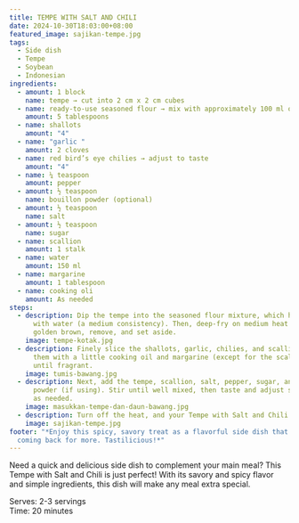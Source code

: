 ```yaml
---
title: TEMPE WITH SALT AND CHILI
date: 2024-10-30T18:03:00+08:00
featured_image: sajikan-tempe.jpg
tags:
  - Side dish
  - Tempe
  - Soybean
  - Indonesian
ingredients:
  - amount: 1 block
    name: tempe → cut into 2 cm x 2 cm cubes
  - name: ready-to-use seasoned flour → mix with approximately 100 ml of cold water
    amount: 5 tablespoons
  - name: shallots
    amount: "4"
  - name: "garlic "
    amount: 2 cloves
  - name: red bird’s eye chilies → adjust to taste
    amount: "4"
  - name: ¼ teaspoon
    amount: pepper
  - amount: ½ teaspoon
    name: bouillon powder (optional)
  - amount: ½ teaspoon
    name: salt
  - amount: ½ teaspoon
    name: sugar
  - name: scallion
    amount: 1 stalk
  - name: water
    amount: 150 ml
  - name: margarine
    amount: 1 tablespoon
  - name: cooking oli
    amount: As needed
steps:
  - description: Dip the tempe into the seasoned flour mixture, which has been mixed
      with water (a medium consistency). Then, deep-fry on medium heat until
      golden brown, remove, and set aside.
    image: tempe-kotak.jpg
  - description: Finely slice the shallots, garlic, chilies, and scallion. Sauté
      them with a little cooking oil and margarine (except for the scallion)
      until fragrant.
    image: tumis-bawang.jpg
  - description: Next, add the tempe, scallion, salt, pepper, sugar, and bouillon
      powder (if using). Stir until well mixed, then taste and adjust seasoning
      as needed.
    image: masukkan-tempe-dan-daun-bawang.jpg
  - description: Turn off the heat, and your Tempe with Salt and Chili is ready to serve.
    image: sajikan-tempe.jpg
footer: "*Enjoy this spicy, savory treat as a flavorful side dish that keeps you
  coming back for more. Tastilicious!*"
---
```

Need a quick and delicious side dish to complement your main meal? This Tempe with Salt and Chili is just perfect! With its savory and spicy flavor and simple ingredients, this dish will make any meal extra special.

Serves: 2-3 servings\
Time: 20 minutes
